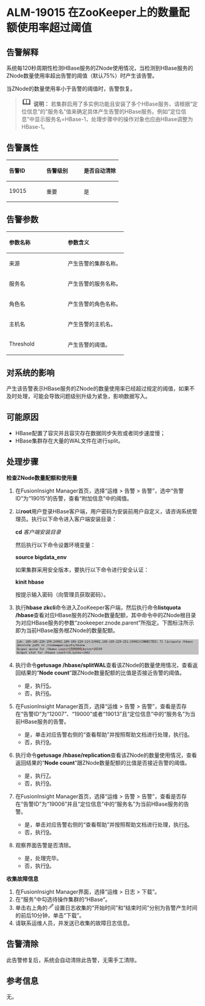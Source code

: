 # ALM-19015 在ZooKeeper上的数量配额使用率超过阈值<a name="ALM-19015"></a>

## 告警解释<a name="section17691141151116"></a>

系统每120秒周期性检测HBase服务的ZNode使用情况，当检测到HBase服务的ZNode数量使用率超出告警的阈值（默认75%）时产生该告警。

当ZNode的数量使用率小于告警的阈值时，告警恢复。

>![](public_sys-resources/icon-note.gif) **说明：** 
>若集群启用了多实例功能且安装了多个HBase服务，请根据“定位信息”的“服务名”值来确定具体产生告警的HBase服务。例如“定位信息”中显示服务名=HBase-1，处理步骤中的操作对象也应由HBase调整为HBase-1。

## 告警属性<a name="section1769220141113"></a>

<a name="table126921416111"></a>
<table><thead align="left"><tr id="row569210161113"><th class="cellrowborder" valign="top" width="33.33333333333333%" id="mcps1.1.4.1.1"><p id="p86921319114"><a name="p86921319114"></a><a name="p86921319114"></a>告警ID</p>
</th>
<th class="cellrowborder" valign="top" width="33.33333333333333%" id="mcps1.1.4.1.2"><p id="p18692519115"><a name="p18692519115"></a><a name="p18692519115"></a>告警级别</p>
</th>
<th class="cellrowborder" valign="top" width="33.33333333333333%" id="mcps1.1.4.1.3"><p id="p8692181181110"><a name="p8692181181110"></a><a name="p8692181181110"></a>是否自动清除</p>
</th>
</tr>
</thead>
<tbody><tr id="row96925131117"><td class="cellrowborder" valign="top" width="33.33333333333333%" headers="mcps1.1.4.1.1 "><p id="p969210181115"><a name="p969210181115"></a><a name="p969210181115"></a>19015</p>
</td>
<td class="cellrowborder" valign="top" width="33.33333333333333%" headers="mcps1.1.4.1.2 "><p id="p18692217119"><a name="p18692217119"></a><a name="p18692217119"></a>重要</p>
</td>
<td class="cellrowborder" valign="top" width="33.33333333333333%" headers="mcps1.1.4.1.3 "><p id="p116922013118"><a name="p116922013118"></a><a name="p116922013118"></a>是</p>
</td>
</tr>
</tbody>
</table>

## 告警参数<a name="section269218131118"></a>

<a name="table1469211181120"></a>
<table><thead align="left"><tr id="row269281171115"><th class="cellrowborder" valign="top" width="50%" id="mcps1.1.3.1.1"><p id="p86921116116"><a name="p86921116116"></a><a name="p86921116116"></a>参数名称</p>
</th>
<th class="cellrowborder" valign="top" width="50%" id="mcps1.1.3.1.2"><p id="p126921011111"><a name="p126921011111"></a><a name="p126921011111"></a>参数含义</p>
</th>
</tr>
</thead>
<tbody><tr id="row1669210181117"><td class="cellrowborder" valign="top" width="50%" headers="mcps1.1.3.1.1 "><p id="p46921414110"><a name="p46921414110"></a><a name="p46921414110"></a>来源</p>
</td>
<td class="cellrowborder" valign="top" width="50%" headers="mcps1.1.3.1.2 "><p id="p1669216151111"><a name="p1669216151111"></a><a name="p1669216151111"></a>产生告警的集群名称。</p>
</td>
</tr>
<tr id="row166921915117"><td class="cellrowborder" valign="top" width="50%" headers="mcps1.1.3.1.1 "><p id="p7692171201112"><a name="p7692171201112"></a><a name="p7692171201112"></a>服务名</p>
</td>
<td class="cellrowborder" valign="top" width="50%" headers="mcps1.1.3.1.2 "><p id="p9692171191120"><a name="p9692171191120"></a><a name="p9692171191120"></a>产生告警的服务名称。</p>
</td>
</tr>
<tr id="row669215117116"><td class="cellrowborder" valign="top" width="50%" headers="mcps1.1.3.1.1 "><p id="p1269217115114"><a name="p1269217115114"></a><a name="p1269217115114"></a>角色名</p>
</td>
<td class="cellrowborder" valign="top" width="50%" headers="mcps1.1.3.1.2 "><p id="p166923114114"><a name="p166923114114"></a><a name="p166923114114"></a>产生告警的角色名称。</p>
</td>
</tr>
<tr id="row16924111120"><td class="cellrowborder" valign="top" width="50%" headers="mcps1.1.3.1.1 "><p id="p66921118115"><a name="p66921118115"></a><a name="p66921118115"></a>主机名</p>
</td>
<td class="cellrowborder" valign="top" width="50%" headers="mcps1.1.3.1.2 "><p id="p76927116118"><a name="p76927116118"></a><a name="p76927116118"></a>产生告警的主机名。</p>
</td>
</tr>
<tr id="row1825612712356"><td class="cellrowborder" valign="top" width="50%" headers="mcps1.1.3.1.1 "><p id="p1624673963311"><a name="p1624673963311"></a><a name="p1624673963311"></a>Threshold</p>
</td>
<td class="cellrowborder" valign="top" width="50%" headers="mcps1.1.3.1.2 "><p id="p96741243121619"><a name="p96741243121619"></a><a name="p96741243121619"></a>产生告警的阈值。</p>
</td>
</tr>
</tbody>
</table>

## 对系统的影响<a name="section269215191110"></a>

产生该告警表示HBase服务的ZNode的数量使用率已经超过规定的阈值，如果不及时处理，可能会导致问题级别升级为紧急，影响数据写入。

## 可能原因<a name="section86921014117"></a>

-   HBase配置了容灾并且容灾存在数据同步失败或者同步速度慢；
-   HBase集群存在大量的WAL文件在进行split。

## 处理步骤<a name="section478715014106"></a>

**检查ZNode数量配额和使用量**

1.  在FusionInsight Manager首页，选择“运维 \> 告警 \> 告警”，选中“告警ID”为“19015”的告警，查看“附加信息”中的阈值。
2.  以**root**用户登录HBase客户端，用户密码为安装前用户自定义，请咨询系统管理员。执行以下命令进入客户端安装目录：

    **cd** _客户端安装目录_

    然后执行以下命令设置环境变量：

    **source bigdata\_env**

    如果集群采用安全版本，要执行以下命令进行安全认证：

    **kinit hbase**

    按提示输入密码（向管理员获取密码）。

3.  执行**hbase zkcli**命令进入ZooKeeper客户端，然后执行命令**listquota /hbase**查看对应HBase服务的ZNode数量配额，其中命令中的ZNode根目录为对应HBase服务的参数“zookeeper.znode.parent”所指定。下图标注所示即为当前HBase服务根ZNode的数量配额。

    ![](figures/zh-cn_image_0263895665.png)

4.  执行命令**getusage /hbase/splitWAL**查看该ZNode的数量使用情况，查看返回结果的“**Node count**”跟ZNode数量配额的比值是否接近告警的阈值。
    -   是，执行[5](#li1269371131112)。
    -   否，执行[6](#li62018222616)。

5.  <a name="li1269371131112"></a>在FusionInsight Manager首页，选择“运维 \> 告警 \> 告警”，查看是否存在“告警ID”为“12007”、“19000”或者“19013”且“定位信息”中的“服务名”为当前HBase服务的告警。
    -   是，单击对应告警右侧的“查看帮助”并按照帮助文档进行处理，执行[8](#li9693191171112)。
    -   否，执行[9](#li146938101112)。

6.  <a name="li62018222616"></a>执行命令**getusage /hbase/replication**查看该ZNode的数量使用情况，查看返回结果的“**Node count**”跟ZNode数量配额的比值是否接近告警的阈值。
    -   是，执行[7](#li17555915687)。
    -   否，执行[9](#li146938101112)。

7.  <a name="li17555915687"></a>在FusionInsight Manager首页，选择“运维 \> 告警 \> 告警”，查看是否存在“告警ID”为“19006”并且“定位信息”中的“服务名”为当前HBase服务的告警。
    -   是，单击对应告警右侧的“查看帮助”并按照帮助文档进行处理，执行[8](#li9693191171112)。
    -   否，执行[9](#li146938101112)。

8.  <a name="li9693191171112"></a>观察界面告警是否清除。
    -   是，处理完毕。
    -   否，执行[9](#li146938101112)。


**收集故障信息**

1.  <a name="li146938101112"></a>在FusionInsight Manager界面，选择“运维 \> 日志 \> 下载”。
2.  在“服务”中勾选待操作集群的“HBase”。
3.  单击右上角的![](figures/zh-cn_image_0263895577.png)设置日志收集的“开始时间”和“结束时间”分别为告警产生时间的前后10分钟，单击“下载”。
4.  请联系运维人员，并发送已收集的故障日志信息。

## 告警清除<a name="section069320116117"></a>

此告警修复后，系统会自动清除此告警，无需手工清除。

## 参考信息<a name="section8693917119"></a>

无。

